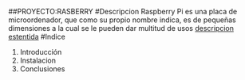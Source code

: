 ##PROYECTO:RASBERRY
#Descripcion
Raspberry Pi es una placa de microordenador, que como su propio nombre indica, es de pequeñas dimensiones a la cual se le pueden dar multitud de usos
[descripcion estentida](https://www.geeknetic.es/Raspberry-Pi/que-es-y-para-que-sirve)
#Indice
1. Introducción
2. Instalacion
3. Conclusiones

